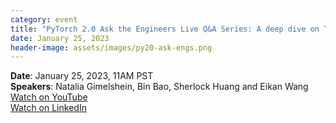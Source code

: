 ```yaml
---
category: event
title: "PyTorch 2.0 Ask the Engineers Live Q&A Series: A deep dive on TorchInductor and PT2 Backend Integration"
date: January 25, 2023
header-image: assets/images/py20-ask-engs.png
---
```


**Date**: January 25, 2023, 11AM  PST  
**Speakers**: Natalia Gimelshein, Bin Bao, Sherlock Huang and Eikan Wang  
[Watch on YouTube](https://www.youtube.com/watch?v=AaFc3C7CZAs)  
[Watch on LinkedIn](https://www.linkedin.com/video/event/urn:li:ugcPost:7023453241841500161/?utm_content=235635469&utm_medium=social&utm_source=twitter&hss_channel=tw-776585502606721024)

